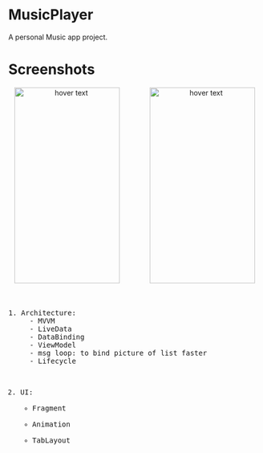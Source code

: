 # MusicPlayer
A personal Music app project.
# Screenshots
<p align="center">
  <img src="http://www.upsara.com/images/m998962_.jpg" height="390" width="210" title="hover text">
  &nbsp&nbsp&nbsp&nbsp&nbsp&nbsp&nbsp&nbsp&nbsp&nbsp&nbsp&nbsp&nbsp
  <img src="http://www.upsara.com/images/n415247_.jpg" height="390" width="210" title="hover text">
&nbsp&nbsp&nbsp&nbsp&nbsp&nbsp&nbsp&nbsp&nbsp&nbsp&nbsp&nbsp&nbsp
<BR><BR>
  <PRE>
1. Architecture: 
     - MVVM
     - LiveData
     - DataBinding
     - ViewModel
     - msg loop: to bind picture of list faster
     - Lifecycle
   
 2. UI:
     - Fragment
     - Animation
     - TabLayout
  </PRE>
